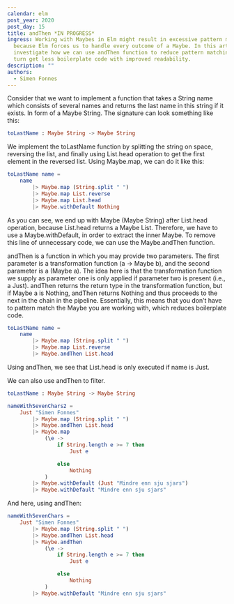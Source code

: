 ```yaml
---
calendar: elm
post_year: 2020
post_day: 15
title: andThen *IN PROGRESS*
ingress: Working with Maybes in Elm might result in excessive pattern matching
  because Elm forces us to handle every outcome of a Maybe. In this article, we
  investigate how we can use andThen function to reduce pattern matching and in
  turn get less boilerplate code with improved readability.
description: ""
authors:
  - Simen Fonnes
---
```

Consider that we want to implement a function that takes a String name which consists of several names and returns the last name in this string if it exists. In form of a Maybe String. The signature can look something like this:

```elm
toLastName : Maybe String -> Maybe String
```
We implement the toLastName function by splitting the string on space, reversing the list, and finally using List.head operation to get the first element in the reversed list. Using Maybe.map, we can do it like this:

```elm
toLastName name =
    name
        |> Maybe.map (String.split " ")
        |> Maybe.map List.reverse
        |> Maybe.map List.head
        |> Maybe.withDefault Nothing
```

As you can see, we end up with Maybe (Maybe String) after List.head operation, because List.head returns a Maybe List. Therefore, we have to use a Maybe.withDefault, in order to extract the inner Maybe. To remove this line of unnecessary code, we can use the Maybe.andThen function.

andThen is a function in which you may provide two parameters. The first parameter is a transformation function (a -> Maybe b), and the second parameter is a (Maybe a). The idea here is that the transformation function we supply as parameter one is only applied if parameter two is present (i.e., a Just). andThen returns the return type in the transformation function, but if Maybe a is Nothing, andThen returns Nothing and thus proceeds to the next in the chain in the pipeline. Essentially, this means that you don’t have to pattern match the Maybe you are working with, which reduces boilerplate code.

```elm
toLastName name =
    name
        |> Maybe.map (String.split " ")
        |> Maybe.map List.reverse
        |> Maybe.andThen List.head
```

Using andThen, we see that List.head is only executed if name is Just. 

We can also use andThen to filter.
```elm
toLastName : Maybe String -> Maybe String
```

```elm
nameWithSevenChars2 =
    Just "Simen Fonnes"
        |> Maybe.map (String.split " ")
        |> Maybe.andThen List.head
        |> Maybe.map
            (\e ->
                if String.length e >= 7 then
                    Just e

                else
                    Nothing
            )
        |> Maybe.withDefault (Just "Mindre enn sju sjars")
        |> Maybe.withDefault "Mindre enn sju sjars"
```

And here, using andThen:

```elm
nameWithSevenChars =
    Just "Simen Fonnes"
        |> Maybe.map (String.split " ")
        |> Maybe.andThen List.head
        |> Maybe.andThen
            (\e ->
                if String.length e >= 7 then
                    Just e

                else
                    Nothing
            )
        |> Maybe.withDefault "Mindre enn sju sjars"
```